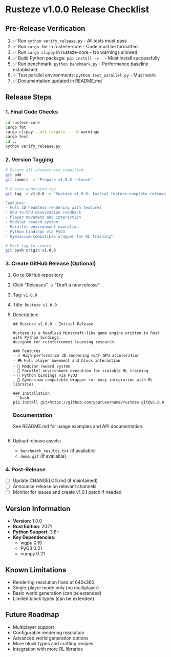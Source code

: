 # Rusteze v1.0.0 Release Checklist

## Pre-Release Verification

1. ✅ Run `python verify_release.py` - All tests must pass
2. ✅ Run `cargo fmt` in rusteze-core - Code must be formatted
3. ✅ Run `cargo clippy` in rusteze-core - No warnings allowed
4. ✅ Build Python package: `pip install -e .` - Must install successfully
5. ✅ Run benchmark: `python benchmark.py` - Performance baseline established
6. ✅ Test parallel environments: `python test_parallel.py` - Must work
7. ✅ Documentation updated in README.md

## Release Steps

### 1. Final Code Checks
```bash
cd rusteze-core
cargo fmt
cargo clippy --all-targets -- -D warnings
cargo test
cd ..
python verify_release.py
```

### 2. Version Tagging
```bash
# Ensure all changes are committed
git add .
git commit -m "Prepare v1.0.0 release"

# Create annotated tag
git tag -a v1.0.0 -m "Rusteze v1.0.0: Initial feature-complete release

Features:
- Full 3D headless rendering with textures
- GPU-to-CPU observation readback
- Player movement and interaction
- Modular reward system
- Parallel environment execution
- Python bindings via PyO3
- Gymnasium-compatible wrapper for RL training"

# Push tag to remote
git push origin v1.0.0
```

### 3. Create GitHub Release (Optional)

1. Go to GitHub repository
2. Click "Releases" → "Draft a new release"
3. Tag: `v1.0.0`
4. Title: `Rusteze v1.0.0`
5. Description:
   ```
   ## Rusteze v1.0.0 - Initial Release
   
   Rusteze is a headless Minecraft-like game engine written in Rust with Python bindings,
   designed for reinforcement learning research.
   
   ### Features
   - 🔥 High-performance 3D rendering with GPU acceleration
   - 🎮 Full player movement and block interaction
   - 🎯 Modular reward system
   - 🚀 Parallel environment execution for scalable RL training
   - 🐍 Python bindings via PyO3
   - 🎪 Gymnasium-compatible wrapper for easy integration with RL libraries
   
   ### Installation
   ```bash
   pip install git+https://github.com/yourusername/rusteze.git@v1.0.0
   ```
   
   ### Documentation
   See README.md for usage examples and API documentation.
   ```
6. Upload release assets:
   - `benchmark_results.txt` (if available)
   - `demo.gif` (if available)

### 4. Post-Release

- [ ] Update CHANGELOG.md (if maintained)
- [ ] Announce release on relevant channels
- [ ] Monitor for issues and create v1.0.1 patch if needed

## Version Information

- **Version**: 1.0.0
- **Rust Edition**: 2021
- **Python Support**: 3.8+
- **Key Dependencies**:
  - wgpu 0.19
  - PyO3 0.21
  - numpy 0.21

## Known Limitations

- Rendering resolution fixed at 640x360
- Single-player mode only (no multiplayer)
- Basic world generation (can be extended)
- Limited block types (can be extended)

## Future Roadmap

- Multiplayer support
- Configurable rendering resolution
- Advanced world generation options
- More block types and crafting recipes
- Integration with more RL libraries

